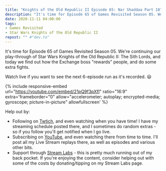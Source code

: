 ```yaml
---
title: "Knights of the Old Republic II Episode 65: Nar Shaddaa Part 18"
description: "It's time for Episode 65 of Games Revisited Season 05. We're continuing our play-through of Star Wars Knights of the Old Republic II: The Sith Lords, and today we find out how the Exchange boss "rewards" people, and do some extra fights."
date: 2020-11-11 04:00:00
tags:
- Games Revisited
- Star Wars Knights of the Old Republic II
repost: "" #"dev.to"
---
```


It's time for Episode 65 of Games Revisited Season 05. We're continuing our play-through of Star Wars Knights of the Old Republic II: The Sith Lords, and today we find out how the Exchange boss "rewards" people, and do some extra fights.

Watch live if you want to see the next 6-episode run as it's recorded. :smiley:
<!--more-->

{% include responsive-embed url="https://youtube.com/embed/21pQ9f3pXfI" ratio="16:9" extra='frameborder="0" allow="accelerometer; autoplay; encrypted-media; gyroscope; picture-in-picture" allowfullscreen' %}

Help out by:
 * Following on [Twtich](https://twitch.tv/AnonJr_Live), and even watching when you have time! I have my streaming schedule posted there, and I sometimes do random extras - so if you follow you'll get notified when I go live.
 * Subscribing on [YouTube](http://www.youtube.com/channel/UCXafqhKHbkSUIrq0LAuu0tw), and even watching there from time to time. I'll post all my Live Stream replays there, as well as episodes and various other bits.
 * Support through [Stream Labs](https://streamlabs.com/anonjr_live) - this is pretty much running out of my back pocket. If you're enjoying the content, consider helping out with some of the costs by donating/tipping on my Stream Labs page.